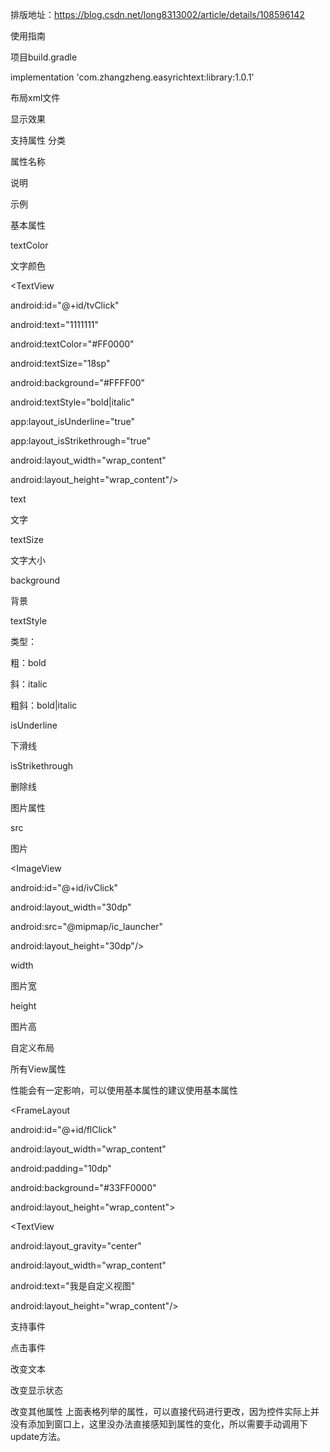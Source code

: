 排版地址：https://blog.csdn.net/long8313002/article/details/108596142



 
使用指南
 

项目build.gradle

implementation 'com.zhangzheng.easyrichtext:library:1.0.1'
 

布局xml文件



 

显示效果



 

 

 
支持属性
分类

属性名称

说明

示例

基本属性

textColor

文字颜色

<TextView

android:id="@+id/tvClick"

android:text="1111111"

android:textColor="#FF0000"

android:textSize="18sp"

android:background="#FFFF00"

android:textStyle="bold|italic"

app:layout_isUnderline="true"

app:layout_isStrikethrough="true"

android:layout_width="wrap_content"

android:layout_height="wrap_content"/>

 

text

文字

textSize

文字大小

background

背景

textStyle

类型：

粗：bold

斜：italic

粗斜：bold|italic

isUnderline

下滑线

isStrikethrough

删除线

 

图片属性

src

图片

<ImageView

android:id="@+id/ivClick"

android:layout_width="30dp"

android:src="@mipmap/ic_launcher"

android:layout_height="30dp"/>

 

width

图片宽

height

图片高

 

自定义布局

所有View属性

性能会有一定影响，可以使用基本属性的建议使用基本属性

<FrameLayout

android:id="@+id/flClick"

android:layout_width="wrap_content"

android:padding="10dp"

android:background="#33FF0000"

android:layout_height="wrap_content">

<TextView

android:layout_gravity="center"

android:layout_width="wrap_content"

android:text="我是自定义视图"

android:layout_height="wrap_content"/>

</FrameLayout>

 

 

 
支持事件
 

 
点击事件
 



 

 
改变文本


 

 
改变显示状态
 



 

 
改变其他属性
上面表格列举的属性，可以直接代码进行更改，因为控件实际上并没有添加到窗口上，这里没办法直接感知到属性的变化，所以需要手动调用下update方法。
